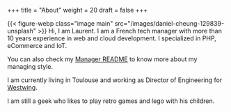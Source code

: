 +++
title = "About"
weight = 20
draft = false
+++

{{< figure-webp class="image main" src="/images/daniel-cheung-129839-unsplash" >}}
Hi, I am Laurent. 
I am a French tech manager with more than 10 years experience in web and cloud development.
I specialized in PHP, eCommerce and IoT.

You can also check my [Manager README](https://managerreadme.com/readme/laurent35240/i0rvpm) to know more about my managing style. 

I am currently living in Toulouse and working as Director of Engineering for [Westwing](https://www.westwing.de/).

I am still a geek who likes to play retro games and lego with his children.
        

